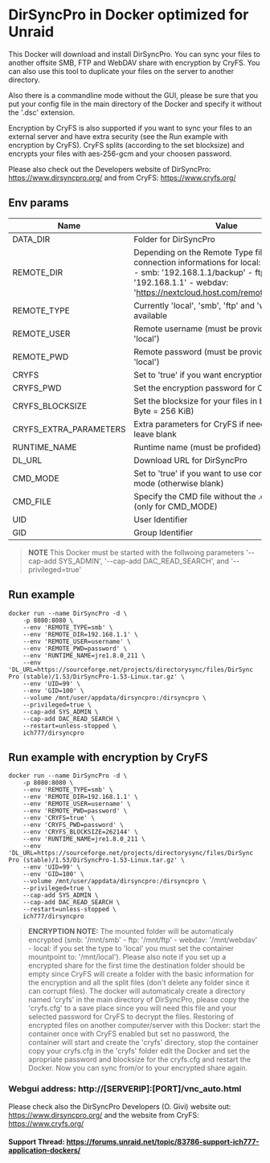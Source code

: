 # DirSyncPro in Docker optimized for Unraid
This Docker will download and install DirSyncPro. You can sync your files to another offsite SMB, FTP and WebDAV share with encryption by CryFS.
You can also use this tool to duplicate your files on the server to another directory.

Also there is a commandline mode without the GUI, please be sure that you put your config file in the main directory of the Docker and specify it without the '.dsc' extension.

Encryption by CryFS is also supported if you want to sync your files to an external server and have extra security (see the Run example with encryption by CryFS). CryFS splits (according to the set blocksize) and encrypts your files with aes-256-gcm and your choosen password.

Please also check out the Developers website of DirSyncPro: https://www.dirsyncpro.org/ and from CryFS: https://www.cryfs.org/


## Env params
| Name | Value | Example |
| --- | --- | --- |
| DATA_DIR | Folder for DirSyncPro | /dirsyncpro |
| REMOTE_DIR| Depending on the Remote Type fill in your connection informations for local: 'leave empty' - smb: '192.168.1.1/backup' - ftp: '192.168.1.1' - webdav: 'https://nextcloud.host.com/remote.php/webdav' | 192.168.1.1 |
| REMOTE_TYPE | Currently 'local', 'smb', 'ftp' and 'webdav' are available | local |
| REMOTE_USER | Remote username (must be provided - not for 'local') | username |
| REMOTE_PWD | Remote password (must be provided - not for 'local') | password |
| CRYFS | Set to 'true' if you want encryption with CryFS | true |
| CRYFS_PWD | Set the encryption password for CryFS | password |
| CRYFS_BLOCKSIZE| Set the blocksize for your files in bytes (262144 Byte = 256 KiB) | 262144 |
| CRYFS_EXTRA_PARAMETERS | Extra parameters for CryFS if needed, otherwise leave blank | --unmount-idle 30 |
| RUNTIME_NAME | Runtime name (must be profided) | jre1.8.0_211 |
| DL_URL | Download URL for DirSyncPro | https://sourceforge.net/projects/directorysync/files... |
| CMD_MODE | Set to 'true' if you want to use command line mode (otherwise blank) | |
| CMD_FILE | Specify the CMD file without the .dsc extension (only for CMD_MODE) | |
| UID | User Identifier | 99 |
| GID | Group Identifier | 100 |


>**NOTE** This Docker must be started with the follwoing parameters '--cap-add SYS_ADMIN', '--cap-add DAC_READ_SEARCH', and '--privileged=true'

## Run example
```
docker run --name DirSyncPro -d \
    -p 8080:8080 \
    --env 'REMOTE_TYPE=smb' \
    --env 'REMOTE_DIR=192.168.1.1' \
    --env 'REMOTE_USER=username' \
    --env 'REMOTE_PWD=password' \
    --env 'RUNTIME_NAME=jre1.8.0_211 \
    --env 'DL_URL=https://sourceforge.net/projects/directorysync/files/DirSync Pro (stable)/1.53/DirSyncPro-1.53-Linux.tar.gz' \
    --env 'UID=99' \
    --env 'GID=100' \
    --volume /mnt/user/appdata/dirsyncpro:/dirsyncpro \
    --privileged=true \
    --cap-add SYS_ADMIN \
    --cap-add DAC_READ_SEARCH \
    --restart=unless-stopped \
    ich777/dirsyncpro
```

## Run example with encryption by CryFS
```
docker run --name DirSyncPro -d \
    -p 8080:8080 \
    --env 'REMOTE_TYPE=smb' \
    --env 'REMOTE_DIR=192.168.1.1' \
    --env 'REMOTE_USER=username' \
    --env 'REMOTE_PWD=password' \
    --env 'CRYFS=true' \
    --env 'CRYFS_PWD=password' \
    --env 'CRYFS_BLOCKSIZE=262144' \
    --env 'RUNTIME_NAME=jre1.8.0_211 \
    --env 'DL_URL=https://sourceforge.net/projects/directorysync/files/DirSync Pro (stable)/1.53/DirSyncPro-1.53-Linux.tar.gz' \
    --env 'UID=99' \
    --env 'GID=100' \
    --volume /mnt/user/appdata/dirsyncpro:/dirsyncpro \
    --privileged=true \
    --cap-add SYS_ADMIN \
    --cap-add DAC_READ_SEARCH \
    --restart=unless-stopped \
    ich777/dirsyncpro
```

>**ENCRYPTION NOTE:** The mounted folder will be automaticaly encrypted (smb: '/mnt/smb' - ftp: '/mnt/ftp' - webdav: '/mnt/webdav' - local: if you set the type to 'local' you must set the container mountpoint to: '/mnt/local'). Please also note if you set up a encrypted share for the first time the destination folder should be empty since CryFS will create a folder with the basic information for the encryption and all the split files (don't delete any folder since it can corrupt files).
The docker will automaticaly create a directory named 'cryfs' in the main directory of DirSyncPro, please copy the 'cryfs.cfg' to a save place since you will need this file and your selected password for CryFS to decrypt the files.
Restoring of encrypted files on another computer/server with this Docker: start the container once with CryFS enabled but set no password, the container will start and create the 'cryfs' directory, stop the container copy your cryfs.cfg in the 'cryfs' folder edit the Docker and set the apropriate password and blocksize for the cryfs.cfg and restart the Docker. Now you can sync from/or to your encrypted share again.

### Webgui address: http://[SERVERIP]:[PORT]/vnc_auto.html

Please check also the DirSyncPro Developers (O. Givi) website out: https://www.dirsyncpro.org/ and the website from CryFS: https://www.cryfs.org/


#### Support Thread: https://forums.unraid.net/topic/83786-support-ich777-application-dockers/